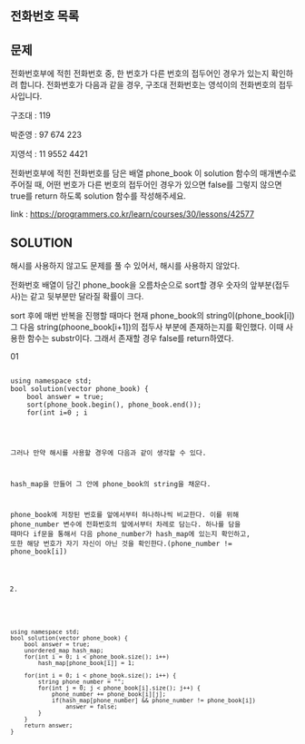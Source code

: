 전화번호 목록
-------------
문제
----
전화번호부에 적힌 전화번호 중, 한 번호가 다른 번호의 접두어인 경우가 있는지 확인하려 합니다. 
전화번호가 다음과 같을 경우, 구조대 전화번호는 영석이의 전화번호의 접두사입니다.

구조대 : 119

박준영 : 97 674 223

지영석 : 11 9552 4421

전화번호부에 적힌 전화번호를 담은 배열 phone_book 이 solution 함수의 매개변수로 주어질 때, 어떤 번호가 다른 번호의 접두어인 경우가 있으면 false를 그렇지 않으면 true를 return 하도록 solution 함수를 작성해주세요.


link : <https://programmers.co.kr/learn/courses/30/lessons/42577>

SOLUTION
---------
해시를 사용하지 않고도 문제를 풀 수 있어서, 해시를 사용하지 않았다.

전화번호 배열이 담긴 phone_book을 오름차순으로 sort할 경우 숫자의 앞부분(접두사)는 같고 뒷부분만 달라질 확률이 크다.

sort 후에 매번 반복을 진행할 때마다 현재 phone_book의 string이(phone_book[i]) 그 다음 string(phoone_book[i+1])의 접두사 부분에 존재하는지를 확인했다. 이때 사용한 함수는 substr이다.
그래서 존재할 경우 false를 return하였다.

01
<pre>
<code>
using namespace std;
bool solution(vector<string> phone_book) {
    bool answer = true;
    sort(phone_book.begin(), phone_book.end());
    for(int i=0 ; i<phone_book.size()-1 ; i++)
    {
        if(phone_book[i]==phone_book[i+1].substr(0,phone_book[i].size()))
            return false;
    }
    return answer;
}
</code>
</pre>

그러나 만약 해시를 사용할 경우에 다음과 같이 생각할 수 있다.

hash_map을 만들어 그 안에 phone_book의 string을 채운다.

phone_book에 저장된 번호를 앞에서부터 하나하나씩 비교한다. 이를 위해 phone_number 변수에 전화번호의 앞에서부터 차레로 담는다. 
하나를 담을 때마다 if문을 통해서 다음 phone_number가 hash_map에 있는지 확인하고, 또한 해당 번호가 자기 자신이 아닌 것을 확인한다.(phone_number != phone_book[i])

02.
<pre>
<code>
using namespace std;
bool solution(vector<string> phone_book) {
    bool answer = true;
    unordered_map<string, int> hash_map;
    for(int i = 0; i < phone_book.size(); i++)
        hash_map[phone_book[i]] = 1;

    for(int i = 0; i < phone_book.size(); i++) {
        string phone_number = "";
        for(int j = 0; j < phone_book[i].size(); j++) {
            phone_number += phone_book[i][j];
            if(hash_map[phone_number] && phone_number != phone_book[i])
                answer = false;
        }
    }
    return answer;
}
</code>
</pre>


